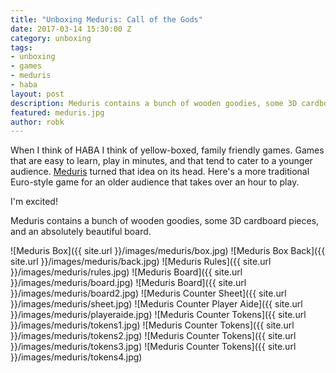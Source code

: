 ```yaml
---
title: "Unboxing Meduris: Call of the Gods"
date: 2017-03-14 15:30:00 Z
category: unboxing
tags:
- unboxing
- games
- meduris
- haba
layout: post
description: Meduris contains a bunch of wooden goodies, some 3D cardboard pieces, and an absolutely beautiful board.
featured: meduris.jpg
author: robk
---
```


When I think of HABA I think of yellow-boxed, family friendly games. Games that are easy to learn, play in minutes, and that tend to cater to a younger audience.  [Meduris](http://www.habausa.com/meduris-the-call-of-the-gods.html ) turned that idea on its head. Here's a more traditional Euro-style game for an older audience that takes over an hour to play.

I'm excited!

Meduris contains a bunch of wooden goodies, some 3D cardboard pieces, and an absolutely beautiful board.

![Meduris Box]({{ site.url }}/images/meduris/box.jpg)
![Meduris Box Back]({{ site.url }}/images/meduris/back.jpg)
![Meduris Rules]({{ site.url }}/images/meduris/rules.jpg)
![Meduris Board]({{ site.url }}/images/meduris/board.jpg)
![Meduris Board]({{ site.url }}/images/meduris/board2.jpg)
![Meduris Counter Sheet]({{ site.url }}/images/meduris/sheet.jpg)
![Meduris Counter Player Aide]({{ site.url }}/images/meduris/playeraide.jpg)
![Meduris Counter Tokens]({{ site.url }}/images/meduris/tokens1.jpg)
![Meduris Counter Tokens]({{ site.url }}/images/meduris/tokens2.jpg)
![Meduris Counter Tokens]({{ site.url }}/images/meduris/tokens3.jpg)
![Meduris Counter Tokens]({{ site.url }}/images/meduris/tokens4.jpg)
